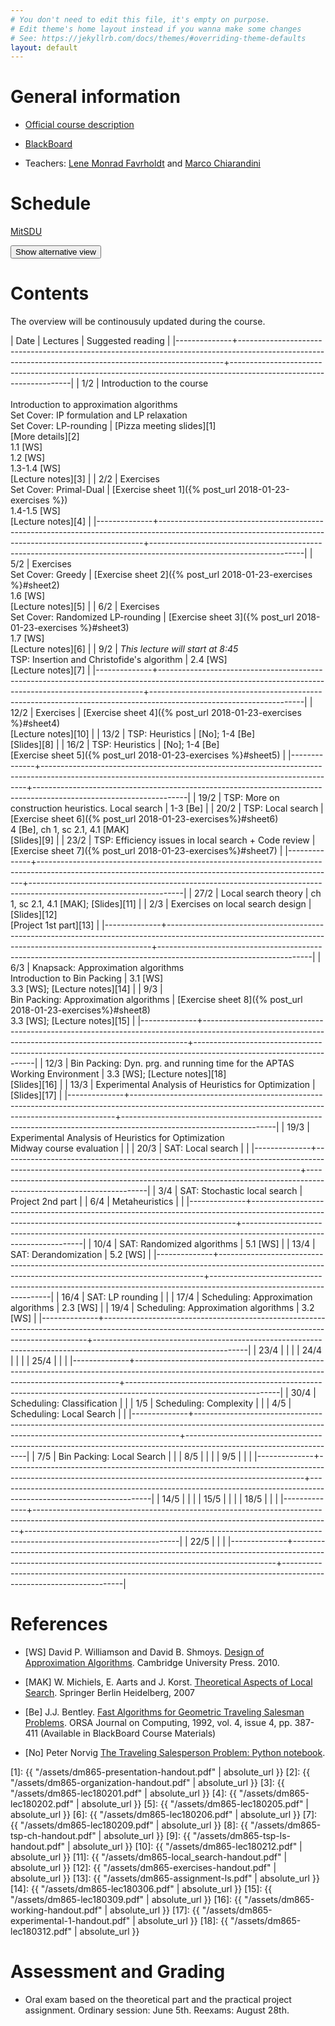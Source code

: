 ```yaml
---
# You don't need to edit this file, it's empty on purpose.
# Edit theme's home layout instead if you wanna make some changes
# See: https://jekyllrb.com/docs/themes/#overriding-theme-defaults
layout: default
---
```



# General information

- [Official course description](http://natfak.sdu.dk/laeseplan/kursusbeskrivelse.php?kursuskode=DM865&lang=en)

- [BlackBoard](https://e-learn.sdu.dk/webapps/blackboard/execute/courseMain?course_id=_386519_1)

- Teachers: [Lene Monrad Favrholdt](http://www.imada.sdu.dk/~lenem/) and [Marco Chiarandini](http://www.imada.sdu.dk/~marco)


# Schedule

<a href="https://mitsdu.sdu.dk/skema/activity/15020201/f18">MitSDU</a>

<button onclick="myFunction('Demo1')" class="w3-btn w3-cell w3-left-align">Show alternative view <i class="fa fa-caret-down"></i></button>
<div id="Demo1" class="w3-container w3-hide">

<div class="w3-responsive">
<div w3-include-html="./assets/timetable.html"></div>
<script>
w3.includeHTML();
</script>
</div>

</div>



# Contents 

The overview will be continousuly updated during the course.

| Date         | Lectures  	                                                                                                                                     | Suggested reading                                                                                                  |
|--------------+--------------------------------------------------------------------------------------------------------------------------------------------------------+--------------------------------------------------------------------------------------------------------------------|
| <!--L--> 1/2 | Introduction to the course<br><br> Introduction to approximation algorithms<br> Set Cover: IP formulation and LP relaxation<br> Set Cover: LP-rounding | [Pizza meeting slides][1]<br>[More details][2]<br> 1.1 [WS]<br> 1.2 [WS]<br> 1.3-1.4 [WS] <br> [Lecture notes][3]  |
| <!--L--> 2/2 | Exercises <br> Set Cover: Primal-Dual                                                                                                                  | [Exercise sheet 1]({% post_url 2018-01-23-exercises %})<br> 1.4-1.5 [WS] <br> [Lecture notes][4]                   |
|--------------+--------------------------------------------------------------------------------------------------------------------------------------------------------+--------------------------------------------------------------------------------------------------------------------|
| <!--L--> 5/2 | Exercises  <br> Set Cover: Greedy                                                                                                                      | [Exercise sheet 2]({% post_url 2018-01-23-exercises %}#sheet2) <br> 1.6 [WS]  <br> [Lecture notes][5]              |
| <!--L--> 6/2 | Exercises <br> Set Cover: Randomized LP-rounding                                                                                                       | [Exercise sheet 3]({% post_url 2018-01-23-exercises %}#sheet3) <br> 1.7 [WS]  <br> [Lecture notes][6]              |
| <!--L--> 9/2 | *This lecture will start at 8:45* <br> TSP: Insertion and Christofide's algorithm                                                                      | 2.4 [WS] <br> [Lecture notes][7]                                                                                   |
|--------------+--------------------------------------------------------------------------------------------------------------------------------------------------------+--------------------------------------------------------------------------------------------------------------------|
| 12/2         | Exercises                                                                                                                                              | [Exercise sheet 4]({% post_url 2018-01-23-exercises %}#sheet4)  <br> [Lecture notes][10]                           |
| 13/2         | TSP: Heuristics                                                                                                                                        | [No]; 1-4 [Be]<br> [Slides][8]                                                                                     |
| 16/2         | TSP: Heuristics                                                                                                                                        | [No]; 1-4 [Be] <br> [Exercise sheet 5]({% post_url 2018-01-23-exercises %}#sheet5)                                 |
|--------------+--------------------------------------------------------------------------------------------------------------------------------------------------------+--------------------------------------------------------------------------------------------------------------------|
| 19/2         | TSP: More on construction heuristics. Local search                                                                                                     | 1-3 [Be]                                                                                                           |
| 20/2         | TSP: Local search                                                                                                                                      | [Exercise sheet 6]({% post_url 2018-01-23-exercises%}#sheet6) <br>4 [Be], ch 1, sc 2.1, 4.1 [MAK] <br> [Slides][9] |
| 23/2         | TSP: Efficiency issues in local search + Code review                                                                                                   | [Exercise sheet 7]({% post_url 2018-01-23-exercises%}#sheet7)                                                      |
|--------------+--------------------------------------------------------------------------------------------------------------------------------------------------------+--------------------------------------------------------------------------------------------------------------------|
| 27/2         | Local search theory                                                                                                                                    | ch 1, sc 2.1, 4.1 [MAK]; [Slides][11]                                                                              |
| 2/3          | Exercises on local search design                                                                                                                       | [Slides][12] <br> [Project 1st part][13]                                                                           |
|--------------+--------------------------------------------------------------------------------------------------------------------------------------------------------+--------------------------------------------------------------------------------------------------------------------|
| 6/3          | Knapsack: Approximation algorithms <br> Introduction to Bin Packing                                                                                    | 3.1 [WS] <br> 3.3 [WS]; [Lecture notes][14]                                                                        |
| 9/3          | <br> Bin Packing: Approximation algorithms                                                                                                             | [Exercise sheet 8]({% post_url 2018-01-23-exercises%}#sheet8) <br>  3.3 [WS]; [Lecture notes][15]                  |
|--------------+--------------------------------------------------------------------------------------------------------------------------------------------------------+--------------------------------------------------------------------------------------------------------------------|
| 12/3         | Bin Packing: Dyn. prg. and running time for the APTAS <br> Working Environment                                                                         | 3.3 [WS]; [Lecture notes][18]  <br> [Slides][16]                                                                                         |
| 13/3         | Experimental Analysis of Heuristics for Optimization                                                                                                   | [Slides][17]                                                                                                                    |
|--------------+--------------------------------------------------------------------------------------------------------------------------------------------------------+--------------------------------------------------------------------------------------------------------------------|
| 19/3         | Experimental Analysis of Heuristics for Optimization <br> Midway course evaluation                                                                                                        |                                                                                                                    |
| 20/3         | SAT: Local search                                                                                                                           |                                                                                                                    |
|--------------+--------------------------------------------------------------------------------------------------------------------------------------------------------+--------------------------------------------------------------------------------------------------------------------|
| 3/4          | SAT: Stochastic local search                                                                                                                                         | Project 2nd part                                                                                                   |
| 6/4          | Metaheuristics                                                                                                                                         |                                                                                                                    |
|--------------+--------------------------------------------------------------------------------------------------------------------------------------------------------+--------------------------------------------------------------------------------------------------------------------|
| 10/4         | SAT: Randomized algorithms                                                                                                                             | 5.1 [WS]                                                                                                           |
| 13/4         | SAT: Derandomization                                                                                                                                   | 5.2 [WS]                                                                                                           |
|--------------+--------------------------------------------------------------------------------------------------------------------------------------------------------+--------------------------------------------------------------------------------------------------------------------|
| 16/4         | SAT: LP rounding                                                                                                                                       |                                                                                                                    |
| 17/4         | Scheduling: Approximation algorithms                                                                                                                   | 2.3 [WS]                                                                                                           |
| 19/4         | Scheduling: Approximation algorithms                                                                                                                   | 3.2 [WS]                                                                                                           |
|--------------+--------------------------------------------------------------------------------------------------------------------------------------------------------+--------------------------------------------------------------------------------------------------------------------|
| 23/4         |                                                                                                                                                        |                                                                                                                    |
| 24/4         |                                                                                                                                                        |                                                                                                                    |
| 25/4         |                                                                                                                                                        |                                                                                                                    |
|--------------+--------------------------------------------------------------------------------------------------------------------------------------------------------+--------------------------------------------------------------------------------------------------------------------|
| 30/4         | Scheduling: Classification                                                                                                                             |                                                                                                                    |
| 1/5          | Scheduling: Complexity                                                                                                                                 |                                                                                                                    |
| 4/5          | Scheduling: Local Search                                                                                                                               |                                                                                                                    |
|--------------+--------------------------------------------------------------------------------------------------------------------------------------------------------+--------------------------------------------------------------------------------------------------------------------|
| 7/5          | Bin Packing: Local Search                                                                                                                              |                                                                                                                    |
| 8/5          |                                                                                                                                                        |                                                                                                                    |
| 9/5          |                                                                                                                                                        |                                                                                                                    |
|--------------+--------------------------------------------------------------------------------------------------------------------------------------------------------+--------------------------------------------------------------------------------------------------------------------|
| 14/5         |                                                                                                                                                        |                                                                                                                    |
| 15/5         |                                                                                                                                                        |                                                                                                                    |
| 18/5         |                                                                                                                                                        |                                                                                                                    |
|--------------+--------------------------------------------------------------------------------------------------------------------------------------------------------+--------------------------------------------------------------------------------------------------------------------|
| 22/5         |                                                                                                                                                        |                                                                                                                    |
|--------------+--------------------------------------------------------------------------------------------------------------------------------------------------------+--------------------------------------------------------------------------------------------------------------------|





# References 

- [WS] David P. Williamson and David
  B. Shmoys. [Design of Approximation Algorithms](http://www.designofapproxalgs.com/). Cambridge
  University Press. 2010.

- [MAK] W. Michiels, E. Aarts and J. Korst. [Theoretical Aspects of Local Search](http://dx.doi.org/10.1007/978-3-540-35854-1). Springer Berlin Heidelberg, 2007

- [Be]
  J.J. Bentley. [Fast Algorithms for Geometric Traveling Salesman Problems](http://dx.doi.org/10.1287/ijoc.4.4.387). ORSA
  Journal on Computing, 1992, vol. 4, issue 4, pp. 387-411 (Available in
  BlackBoard Course Materials)

- [No] Peter Norvig [The Traveling Salesperson Problem: Python notebook](http://nbviewer.jupyter.org/url/norvig.com/ipython/TSP.ipynb).



[1]: {{ "/assets/dm865-presentation-handout.pdf" | absolute_url }}
[2]: {{ "/assets/dm865-organization-handout.pdf" | absolute_url }}
[3]: {{ "/assets/dm865-lec180201.pdf" | absolute_url }}
[4]: {{ "/assets/dm865-lec180202.pdf" | absolute_url }}
[5]: {{ "/assets/dm865-lec180205.pdf" | absolute_url }}
[6]: {{ "/assets/dm865-lec180206.pdf" | absolute_url }}
[7]: {{ "/assets/dm865-lec180209.pdf" | absolute_url }}
[8]: {{ "/assets/dm865-tsp-ch-handout.pdf" | absolute_url }}
[9]: {{ "/assets/dm865-tsp-ls-handout.pdf" | absolute_url }}
[10]: {{ "/assets/dm865-lec180212.pdf" | absolute_url }}
[11]: {{ "/assets/dm865-local_search-handout.pdf" | absolute_url }}
[12]: {{ "/assets/dm865-exercises-handout.pdf" | absolute_url }}
[13]: {{ "/assets/dm865-assignment-ls.pdf" | absolute_url }}
[14]: {{ "/assets/dm865-lec180306.pdf" | absolute_url }}
[15]: {{ "/assets/dm865-lec180309.pdf" | absolute_url }}
[16]: {{ "/assets/dm865-working-handout.pdf" | absolute_url }}
[17]: {{ "/assets/dm865-experimental-1-handout.pdf" | absolute_url }}
[18]: {{ "/assets/dm865-lec180312.pdf" | absolute_url }}





# Assessment and Grading

- Oral exam based on the theoretical part and the practical project
  assignment. Ordinary session: June 5th. Reexams: August 28th.
